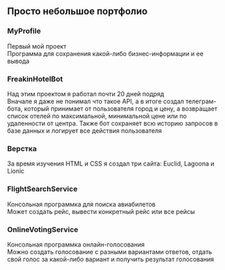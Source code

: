 ## Просто небольшое портфолио

### MyProfile

Первый мой проект\
Программа для сохранения какой-либо бизнес-информации и ее вывода

### FreakinHotelBot

Над этим проектом я работал почти 20 дней подряд\
Вначале я даже не понимал что такое API, а в итоге создал телеграм-бота, который принимает от пользователя город и цену,
а возвращает список отелей по максимальной, минимальной цене или по удаленности от центра. Также бот сохраняет всю
историю запросов в базе данных и логирует все действия пользователя

### Верстка

За время изучения HTML и CSS я создал три сайта: Euclid, Lagoona и Lionic

### FlightSearchService

Консольная программка для поиска авиабилетов\
Может создать рейс, вывести конкретный рейс или все рейсы

### OnlineVotingService

Консольная программка онлайн-голосования\
Можно создать голосование с разными вариантами ответов, отдать свой голос за какой-либо вариант и получить результат
голосования 
